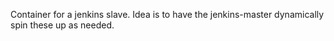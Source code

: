 Container for a jenkins slave. Idea is to have the jenkins-master dynamically spin these up as needed.